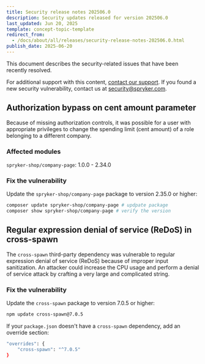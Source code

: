 ```yaml
---
title: Security release notes 202506.0
description: Security updates released for version 202506.0
last_updated: Jun 20, 2025
template: concept-topic-template
redirect_from:
  - /docs/about/all/releases/security-release-notes-202506.0.html
publish_date: 2025-06-20
---
```


This document describes the security-related issues that have been recently resolved.

For additional support with this content, [contact our support](https://support.spryker.com/). If you found a new security vulnerability, contact us at [security@spryker.com](mailto:security@spryker.com).


## Authorization bypass on cent amount parameter

Because of missing authorization controls, it was possible for a user with appropriate privileges to change the spending limit (cent amount) of a role belonging to a different company.

### Affected modules

`spryker-shop/company-page`: 1.0.0 - 2.34.0

### Fix the vulnerability

Update the `spryker-shop/company-page` package to version 2.35.0 or higher:

```bash
composer update spryker-shop/company-page # updpate package
composer show spryker-shop/company-page # verify the version
```


## Regular expression denial of service (ReDoS) in cross-spawn

The `cross-spawn` third-party dependency was vulnerable to regular expression denial of service (ReDoS) because of improper input sanitization. An attacker could increase the CPU usage and perform a denial of service attack by crafting a very large and complicated string.

### Fix the vulnerability

Update the `cross-spawn` package to version 7.0.5 or higher:

```bash
npm update cross-spawn@7.0.5
```

If your `package.json` doesn't have a `cross-spawn` dependency, add an override section:

```bash
"overrides": {
    "cross-spawn": "^7.0.5"
}
```












































